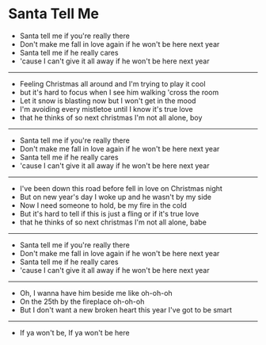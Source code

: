 # Santa Tell Me

- Santa tell me if you're really there
- Don't make me fall in love again if he won't be here next year
- Santa tell me if he really cares
- 'cause I can't give it all away if he won't be here next year
***
- Feeling Christmas all around and I'm trying to play it cool
- but it's hard to focus when I see him walking 'cross the room
- Let it snow is blasting now but I won't get in the mood
- I'm avoiding every mistletoe until I know it's true love
- that he thinks of so next christmas I'm not all alone, boy
***
- Santa tell me if you're really there
- Don't make me fall in love again if he won't be here next year
- Santa tell me if he really cares
- 'cause I can't give it all away if he won't be here next year
***
- I've been down this road before fell in love on Christmas night
- But on new year's day I woke up and he wasn't by my side
- Now I need someone to hold, be my fire in the cold
- But it's hard to tell if this is just a fling or if it's true love
- that he thinks of so next christmas I'm not all alone, babe
***
- Santa tell me if you're really there
- Don't make me fall in love again if he won't be here next year
- Santa tell me if he really cares
- 'cause I can't give it all away if he won't be here next year
***
- Oh, I wanna have him beside me like oh-oh-oh
- On the 25th by the fireplace oh-oh-oh
- But I don't want a new broken heart this year I've got to be smart
***
- If ya won't be, If ya won't be here
